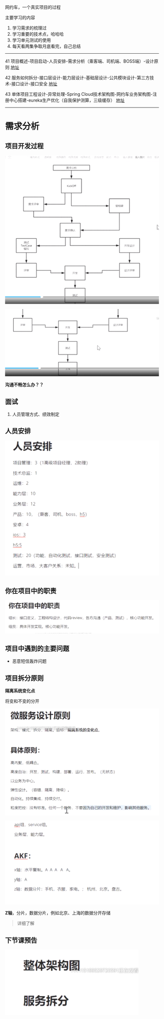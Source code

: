 网约车，一个真实项目的过程

主要学习的内容

1. 学习需求的梳理过
2. 学习重要的技术点，哈哈哈
3. 学习单元测试的使用
4. 每天看两集争取月底看完，自己总结

---



41 项目概述-项目启动-人员安排-需求分析（乘客端、司机端、BOSS端）-设计原则 [地址](https://ke.qq.com/webcourse/index.html#cid=398381&term_id=100558952&taid=4185823587472429&type=1024&vid=5285890803030233222)

42 服务如何拆分-接口层设计-能力层设计-基础层设计-公共模块设计-第三方技术-接口设计-接口安全 [地址](https://ke.qq.com/webcourse/index.html#cid=398381&term_id=100558952&taid=4185827882439725&type=1024)

43 单体项目工程设计-异常处理-Spring Cloud技术架构图-网约车业务架构图-注册中心搭建-eureka生产优化（自我保护测算，三级缓存） [地址](https://ke.qq.com/webcourse/index.html#cid=398381&term_id=100558952&taid=4185832177407021&type=1024&vid=5285890803296934101)

---



# 需求分析

## 项目开发过程

![image-20210325213330466](image-20210325213330466.png)

![image-20210325213355494](image-20210325213355494.png)

**沟通不畅怎么办？？**



## 面试

1. 人员管理方式、绩效制定



## 人员安排

![image-20210325213806591](image-20210325213806591.png)

## 你在项目中的职责

![image-20210325214219523](image-20210325214219523.png)

## 项目中遇到的主要问题

- 恶意短信轰炸问题

## 项目拆分原则

**隔离系统变化点**

将变和不变的分开



![image-20210325221308291](image-20210325221308291.png)

![image-20210325221723766](image-20210325221723766.png)

**Z轴**，分片，数据分片，例如北京、上海的数据分开存储

> 详细了解

## 下节课预告

![image-20210325222105912](image-20210325222105912.png)